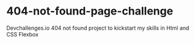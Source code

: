 # 404-not-found-page-challenge
Devchallenges.io 404 not found project to kickstart my skills in Html and CSS Flexbox

